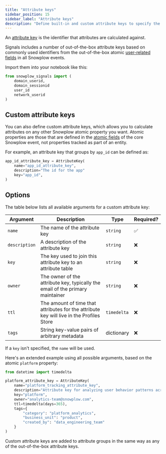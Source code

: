 ```yaml
---
title: "Attribute keys"
sidebar_position: 15
sidebar_label: "Attribute keys"
description: "Define built-in and custom attribute keys to specify the analytical context for attribute calculations in Snowplow Signals."
---
```


An [attribute key](/docs/signals/concepts/index.md#attribute-keys) is the identifier that attributes are calculated against.

Signals includes a number of out-of-the-box attribute keys based on commonly used identifiers from the out-of-the-box atomic [user-related fields](/docs/fundamentals/canonical-event/index.md#user-related-fields) in all Snowplow events.

Import them into your notebook like this:

```python
from snowplow_signals import (
    domain_userid,
    domain_sessionid
    user_id
    network_userid
)
```

## Custom attribute keys

You can also define custom attribute keys, which allows you to calculate attributes on any other Snowplow atomic property you want. Atomic properties are those that are defined in the [atomic fields](/docs/fundamentals/canonical-event/index.md#atomic-fields) of the core Snowplow event, not properties tracked as part of an entity.

For example, an attribute key that groups by `app_id` can be defined as:

```python
app_id_attribute_key = AttributeKey(
    name="app_id_attribute_key",
    description="The id for the app"
    key="app_id",
)
```

## Options

The table below lists all available arguments for a custom attribute key:

| Argument      | Description                                                                              | Type        | Required? |
| ------------- | ---------------------------------------------------------------------------------------- | ----------- | --------- |
| `name`        | The name of the attribute key                                                            | `string`    | ✅         |
| `description` | A description of the attribute key                                                       | `string`    | ❌         |
| `key`         | The key used to join this attribute key to an attribute table                            | `string`    | ❌         |
| `owner`       | The owner of the attribute key, typically the email of the primary maintainer            | `string`    | ❌         |
| `ttl`         | The amount of time that attributes for the attribute key will live in the Profiles Store | `timedelta` | ❌         |
| `tags`        | String key-value pairs of arbitrary metadata                                             | dictionary  | ❌         |

If a `key` isn't specified, the `name` will be used.

Here's an extended example using all possible arguments, based on the atomic `platform` property:

```python
from datetime import timedelta

platform_attribute_key = AttributeKey(
    name="platform_tracking_attribute_key",
    description="Attribute key for analyzing user behavior patterns across different platforms (web, mobile, server-side) to understand cross-platform engagement and optimize user experience",
    key="platform",
    owner="analytics-team@snowplow.com",
    ttl=timedelta(days=365),
    tags={
        "category": "platform_analytics",
        "business_unit": "product",
        "created_by": "data_engineering_team"
    }
)
```

Custom attribute keys are added to attribute groups in the same way as any of the out-of-the-box attribute keys.
